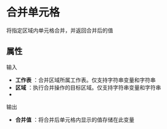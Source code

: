 # 合并单元格

将指定区域内单元格合并，并返回合并后的值

## 属性

输入

- **工作表** ：合并区域所属工作表。仅支持字符串变量和字符串
- **区域** ：执行合并操作的目标区域。仅支持字符串变量和字符串
-

输出

- **合并值** ：将合并后单元格内显示的值存储在此变量
